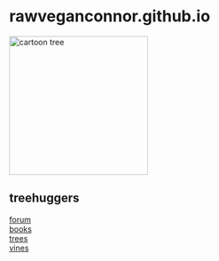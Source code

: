 # rawveganconnor.github.io
<!DOCTYPE html>
<html lang="en">
<head>
    <title>treehuggers home page</title>
    <link rel="stylesheet" href="styles.css">
    <meta charset="UTF-8">
    <meta name="viewport" content="width=device-width">
</head>
<body>
    <img class="center" src="https://img.freepik.com/free-vector/isolated-tree-white-background_1308-79519.jpg?w=2000" alt="cartoon tree" height="250">
    <nav>
      <h1>treehuggers</h1>
      <a href="./forum.html">forum</a><br>
      <a href="./books.html">books</a><br> 
      <a href="./trees.html">trees</a><br>   
      <a href="./vines.html">vines</a><br>  
    </nav>
</body>
</html>

